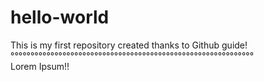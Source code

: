 # hello-world
This is my first repository created thanks to Github guide! <br>
°°°°°°°°°°°°°°°°°°°°°°°°°°°°°°°°°°°°°°°°°°°°°°°°°°°°°°°°°°°°° <br>
Lorem Ipsum!!
